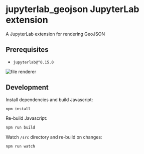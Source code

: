 # jupyterlab_geojson JupyterLab extension

A JupyterLab extension for rendering GeoJSON

## Prerequisites

* `jupyterlab@^0.15.0`

![file renderer](http://g.recordit.co/cbf0xnQHKn.gif)

## Development

Install dependencies and build Javascript:

```bash
npm install
```

Re-build Javascript:

```bash
npm run build
```

Watch `/src` directory and re-build on changes:

```bash
npm run watch
```
